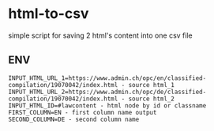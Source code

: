 # html-to-csv
simple script for saving 2 html's content into one csv file
## ENV
```
INPUT_HTML_URL_1=https://www.admin.ch/opc/en/classified-compilation/19070042/index.html - source html_1
INPUT_HTML_URL_2=https://www.admin.ch/opc/de/classified-compilation/19070042/index.html - source html_2
INPUT_HTML_ID=#lawcontent - html node by id or classname
FIRST_COLUMN=EN - first column name output
SECOND_COLUMN=DE - second column name
```
